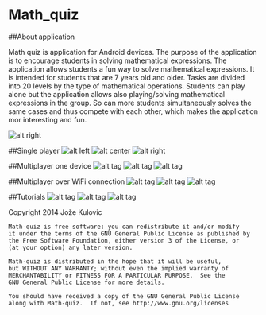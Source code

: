 


Math_quiz
=========


##About application


Math quiz is application for Android devices. The purpose of the application is to encourage students in solving mathematical expressions. The application allows students a fun way to solve mathematical expressions. It is intended for students that are 7 years old and older. 
Tasks are divided into 20 levels by the type of mathematical operations. Students can play alone but the application allows also playing/solving mathematical expressions in the group. So can more students simultaneously solves the same cases and thus compete with each other, which makes the application mor interesting and fun.

 <div id="main">
    <div id="div1"></div>
    <div id="div2"></div>
 </div>

![alt right](https://github.com/Jst10/Math_quiz/blob/master/screens/1.png?raw=true)

##Single player
![alt left](https://github.com/Jst10/Math_quiz/blob/master/screens/2.png?raw=true)
![alt center](https://github.com/Jst10/Math_quiz/blob/master/screens/3.png?raw=true)
![alt right](https://github.com/Jst10/Math_quiz/blob/master/screens/4.png?raw=true)

##Multiplayer one device
![alt tag](https://github.com/Jst10/Math_quiz/blob/master/screens/5.png?raw=true)
![alt tag](https://github.com/Jst10/Math_quiz/blob/master/screens/6.png?raw=true)
![alt tag](https://github.com/Jst10/Math_quiz/blob/master/screens/7.png?raw=true)


##Multiplayer over WiFi connection
![alt tag](https://github.com/Jst10/Math_quiz/blob/master/screens/8.png?raw=true)
![alt tag](https://github.com/Jst10/Math_quiz/blob/master/screens/9.png?raw=true)
![alt tag](https://github.com/Jst10/Math_quiz/blob/master/screens/10.png?raw=true)

##Tutorials
![alt tag](https://github.com/Jst10/Math_quiz/blob/master/screens/11.png?raw=true)
![alt tag](https://github.com/Jst10/Math_quiz/blob/master/screens/12.png?raw=true)
![alt tag](https://github.com/Jst10/Math_quiz/blob/master/screens/13.png?raw=true)


 Copyright 2014 Jože Kulovic

    Math-quiz is free software: you can redistribute it and/or modify
    it under the terms of the GNU General Public License as published by
    the Free Software Foundation, either version 3 of the License, or
    (at your option) any later version.

    Math-quiz is distributed in the hope that it will be useful,
    but WITHOUT ANY WARRANTY; without even the implied warranty of
    MERCHANTABILITY or FITNESS FOR A PARTICULAR PURPOSE.  See the
    GNU General Public License for more details.

    You should have received a copy of the GNU General Public License
    along with Math-quiz.  If not, see http://www.gnu.org/licenses
